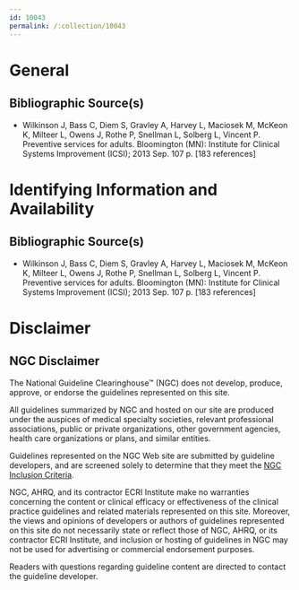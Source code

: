 ```yaml
---
id: 10043
permalink: /:collection/10043
---
```


# General

## Bibliographic Source(s)

- Wilkinson J, Bass C, Diem S, Gravley A, Harvey L, Maciosek M, McKeon K, Milteer L, Owens J, Rothe P, Snellman L, Solberg L, Vincent P. Preventive services for adults. Bloomington (MN): Institute for Clinical Systems Improvement (ICSI); 2013 Sep. 107 p. [183 references]

# Identifying Information and Availability

## Bibliographic Source(s)

- Wilkinson J, Bass C, Diem S, Gravley A, Harvey L, Maciosek M, McKeon K, Milteer L, Owens J, Rothe P, Snellman L, Solberg L, Vincent P. Preventive services for adults. Bloomington (MN): Institute for Clinical Systems Improvement (ICSI); 2013 Sep. 107 p. [183 references]

# Disclaimer

## NGC Disclaimer

The National Guideline Clearinghouse™ (NGC) does not develop, produce, approve, or endorse the guidelines represented on this site.

All guidelines summarized by NGC and hosted on our site are produced under the auspices of medical specialty societies, relevant professional associations, public or private organizations, other government agencies, health care organizations or plans, and similar entities.

Guidelines represented on the NGC Web site are submitted by guideline developers, and are screened solely to determine that they meet the [NGC Inclusion Criteria](/help-and-about/summaries/inclusion-criteria).

NGC, AHRQ, and its contractor ECRI Institute make no warranties concerning the content or clinical efficacy or effectiveness of the clinical practice guidelines and related materials represented on this site. Moreover, the views and opinions of developers or authors of guidelines represented on this site do not necessarily state or reflect those of NGC, AHRQ, or its contractor ECRI Institute, and inclusion or hosting of guidelines in NGC may not be used for advertising or commercial endorsement purposes.

Readers with questions regarding guideline content are directed to contact the guideline developer.

